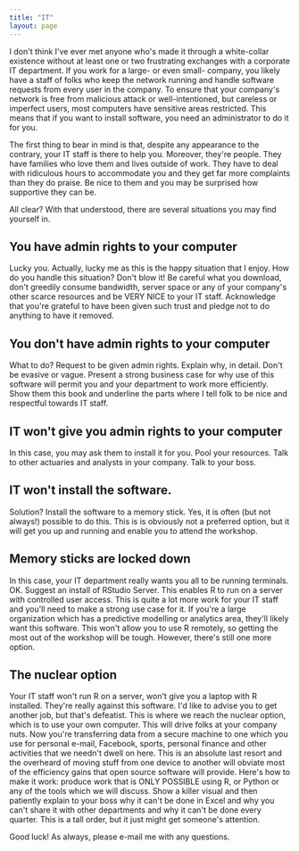 ```yaml
---
title: "IT"
layout: page
---
```


I don't think I've ever met anyone who's made it through a white-collar existence without at least one or two frustrating exchanges with a corporate IT department. If you work for a large- or even small- company, you likely have a staff of folks who keep the network running and handle software requests from every user in the company. To ensure that your company's network is free from malicious attack or well-intentioned, but careless or imperfect users, most computers have sensitive areas restricted. This means that if you want to install software, you need an administrator to do it for you.

The first thing to bear in mind is that, despite any appearance to the contrary, your IT staff is there to help you. Moreover, they're people. They have families who love them and lives outside of work. They have to deal with ridiculous hours to accommodate you and they get far more complaints than they do praise. Be nice to them and you may be surprised how supportive they can be.

All clear? With that understood, there are several situations you may find yourself in. 

## You have admin rights to your computer

Lucky you. Actually, lucky me as this is the happy situation that I enjoy. How do you handle this situation? Don't blow it! Be careful what you download, don't greedily consume bandwidth, server space or any of your company's other scarce resources and be VERY NICE to your IT staff. Acknowledge that you're grateful to have been given such trust and pledge not to do anything to have it removed.

## You don't have admin rights to your computer

What to do? Request to be given admin rights. Explain why, in detail. Don't be evasive or vague. Present a strong business case for why use of this software will permit you and your department to work more efficiently. Show them this book and underline the parts where I tell folk to be nice and respectful towards IT staff.

## IT won't give you admin rights to your computer

In this case, you may ask them to install it for you. Pool your resources. Talk to other actuaries and analysts in your company. Talk to your boss.

## IT won't install the software.

Solution? Install the software to a memory stick. Yes, it is often (but not always!) possible to do this. This is is obviously not a preferred option, but it will get you up and running and enable you to attend the workshop.

## Memory sticks are locked down

In this case, your IT department really wants you all to be running terminals. OK. Suggest an install of RStudio Server. This enables R to run on a server with controlled user access. This is quite a lot more work for your IT staff and you'll need to make a strong use case for it. If you're a large organization which has a predictive modelling or analytics area, they'll likely want this software. This won't allow you to use R remotely, so getting the most out of the workshop will be tough. However, there's still one more option.

## The nuclear option

Your IT staff won't run R on a server, won't give you a laptop with R installed. They're really against this software. I'd like to advise you to get another job, but that's defeatist. This is where we reach the nuclear option, which is to use your own computer. This will drive folks at your company nuts. Now you're transferring data from a secure machine to one which you use for personal e-mail, Facebook, sports, personal finance and other activities that we needn't dwell on here. This is an absolute last resort and the overheard of moving stuff from one device to another will obviate most of the efficiency gains that open source software will provide. Here's how to make it work: produce work that is ONLY POSSIBLE using R, or Python or any of the tools which we will discuss. Show a killer visual and then patiently explain to your boss why it can't be done in Excel and why you can't share it with other departments and why it can't be done every quarter. This is a tall order, but it just might get someone's attention.

Good luck! As always, please e-mail me with any questions.